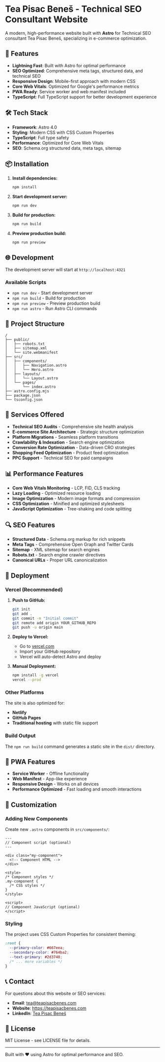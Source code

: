 # Tea Pisac Beneš - Technical SEO Consultant Website

A modern, high-performance website built with **Astro** for Technical SEO consultant Tea Pisac Beneš, specializing in e-commerce optimization.

## 🚀 Features

- **Lightning Fast**: Built with Astro for optimal performance
- **SEO Optimized**: Comprehensive meta tags, structured data, and technical SEO
- **Responsive Design**: Mobile-first approach with modern CSS
- **Core Web Vitals**: Optimized for Google's performance metrics
- **PWA Ready**: Service worker and web manifest included
- **TypeScript**: Full TypeScript support for better development experience

## 🛠️ Tech Stack

- **Framework**: Astro 4.0
- **Styling**: Modern CSS with CSS Custom Properties
- **TypeScript**: Full type safety
- **Performance**: Optimized for Core Web Vitals
- **SEO**: Schema.org structured data, meta tags, sitemap

## 📦 Installation

1. **Install dependencies:**
   ```bash
   npm install
   ```

2. **Start development server:**
   ```bash
   npm run dev
   ```

3. **Build for production:**
   ```bash
   npm run build
   ```

4. **Preview production build:**
   ```bash
   npm run preview
   ```

## 🌐 Development

The development server will start at `http://localhost:4321`

### Available Scripts

- `npm run dev` - Start development server
- `npm run build` - Build for production
- `npm run preview` - Preview production build
- `npm run astro` - Run Astro CLI commands

## 📁 Project Structure

```
/
├── public/
│   ├── robots.txt
│   ├── sitemap.xml
│   └── site.webmanifest
├── src/
│   ├── components/
│   │   ├── Navigation.astro
│   │   └── Hero.astro
│   ├── layouts/
│   │   └── Layout.astro
│   └── pages/
│       └── index.astro
├── astro.config.mjs
├── package.json
└── tsconfig.json
```

## 🎯 Services Offered

- **Technical SEO Audits** - Comprehensive site health analysis
- **E-commerce Site Architecture** - Strategic structure optimization
- **Platform Migrations** - Seamless platform transitions
- **Crawlability & Indexation** - Search engine optimization
- **Conversion Rate Optimization** - Data-driven CRO strategies
- **Shopping Feed Optimization** - Product feed optimization
- **PPC Support** - Technical SEO for paid campaigns

## 📊 Performance Features

- **Core Web Vitals Monitoring** - LCP, FID, CLS tracking
- **Lazy Loading** - Optimized resource loading
- **Image Optimization** - Modern image formats and compression
- **CSS Optimization** - Minified and optimized stylesheets
- **JavaScript Optimization** - Tree-shaking and code splitting

## 🔍 SEO Features

- **Structured Data** - Schema.org markup for rich snippets
- **Meta Tags** - Comprehensive Open Graph and Twitter Cards
- **Sitemap** - XML sitemap for search engines
- **Robots.txt** - Search engine crawler directives
- **Canonical URLs** - Proper URL canonicalization

## 🚀 Deployment

### Vercel (Recommended)

1. **Push to GitHub:**
   ```bash
   git init
   git add .
   git commit -m "Initial commit"
   git remote add origin YOUR_GITHUB_REPO
   git push -u origin main
   ```

2. **Deploy to Vercel:**
   - Go to [vercel.com](https://vercel.com)
   - Import your GitHub repository
   - Vercel will auto-detect Astro and deploy

3. **Manual Deployment:**
   ```bash
   npm install -g vercel
   vercel --prod
   ```

### Other Platforms

The site is also optimized for:
- **Netlify**
- **GitHub Pages** 
- **Traditional hosting** with static file support

### Build Output

The `npm run build` command generates a static site in the `dist/` directory.

## 📱 PWA Features

- **Service Worker** - Offline functionality
- **Web Manifest** - App-like experience
- **Responsive Design** - Works on all devices
- **Performance Optimized** - Fast loading and smooth interactions

## 🔧 Customization

### Adding New Components

Create new `.astro` components in `src/components/`:

```astro
---
// Component script (optional)
---

<div class="my-component">
  <!-- Component HTML -->
</div>

<style>
/* Component styles */
.my-component {
  /* CSS styles */
}
</style>

<script>
// Component JavaScript (optional)
</script>
```

### Styling

The project uses CSS Custom Properties for consistent theming:

```css
:root {
  --primary-color: #667eea;
  --secondary-color: #764ba2;
  --text-primary: #2d3748;
  /* ... more variables */
}
```

## 📞 Contact

For questions about this website or SEO services:

- **Email**: tea@teapisacbenes.com
- **Website**: https://teapisacbenes.com
- **LinkedIn**: [Tea Pisac Beneš](https://linkedin.com/in/teapisacbenes)

## 📄 License

MIT License - see LICENSE file for details.

---

Built with ❤️ using Astro for optimal performance and SEO.
